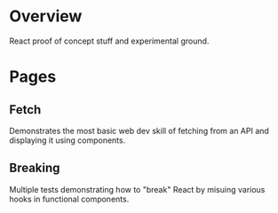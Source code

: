 # Overview
React proof of concept stuff and experimental ground.

# Pages
## Fetch
Demonstrates the most basic web dev skill of fetching from an API and displaying it using components.

## Breaking
Multiple tests demonstrating how to "break" React by misuing various hooks in functional components.